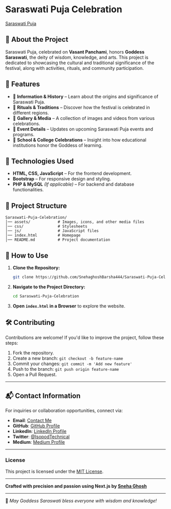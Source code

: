 # Saraswati Puja Celebration

[Saraswati Puja](https://youtu.be/4v4motEh8jM)

## 🎉 About the Project
Saraswati Puja, celebrated on **Vasant Panchami**, honors **Goddess Saraswati**, the deity of wisdom, knowledge, and arts. This project is dedicated to showcasing the cultural and traditional significance of the festival, along with activities, rituals, and community participation.

## 📌 Features
- 📖 **Information & History** – Learn about the origins and significance of Saraswati Puja.
- 🎨 **Rituals & Traditions** – Discover how the festival is celebrated in different regions.
- 📸 **Gallery & Media** – A collection of images and videos from various celebrations.
- 📅 **Event Details** – Updates on upcoming Saraswati Puja events and programs.
- 🏫 **School & College Celebrations** – Insight into how educational institutions honor the Goddess of learning.

## 🚀 Technologies Used
- **HTML, CSS, JavaScript** – For the frontend development.
- **Bootstrap** – For responsive design and styling.
- **PHP & MySQL** *(If applicable)* – For backend and database functionalities.

## 📂 Project Structure
```
Saraswati-Puja-Celebration/
│── assets/            # Images, icons, and other media files
│── css/               # Stylesheets
│── js/                # JavaScript files
│── index.html         # Homepage
│── README.md          # Project documentation
```

## 🎯 How to Use
1. **Clone the Repository:**
   ```sh
   git clone https://github.com/SnehaghoshBarsha444/Saraswati-Puja-Celebration.git
   ```
2. **Navigate to the Project Directory:**
   ```sh
   cd Saraswati-Puja-Celebration
   ```
3. **Open `index.html` in a Browser** to explore the website.

## 🛠️ Contributing
Contributions are welcome! If you'd like to improve the project, follow these steps:
1. Fork the repository.
2. Create a new branch: `git checkout -b feature-name`
3. Commit your changes: `git commit -m 'Add new feature'`
4. Push to the branch: `git push origin feature-name`
5. Open a Pull Request.

---- 

## 📬 **Contact Information**  

For inquiries or collaboration opportunities, connect via: 
- **Email**: [Contact Me](mailto:miss.webdesigner0013@gmail.com)
- **GitHub**: [GitHub Profile](https://github.com/SnehaghoshBarsha444)
- **LinkedIn**: [LinkedIn Profile](https://www.linkedin.com/in/sneha-ghosh-technical-isopod075/)
- **Twitter**: [@IsopodTechnical](https://x.com/IsopodTechnical)  
- **Medium**: [Medium Profile](https://medium.com/@Technical_Isopod_075)

---

### **License**  

This project is licensed under the [MIT License](LICENSE).  

---

**Crafted with precision and passion using Next.js by [Sneha Ghosh](https://snehaghosh-technical-isopod-portfolio.vercel.app/)**

---
💛 *May Goddess Saraswati bless everyone with wisdom and knowledge!*
